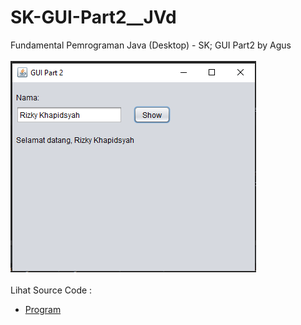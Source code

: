 # SK-GUI-Part2__JVd
Fundamental Pemrograman Java (Desktop) - SK; GUI Part2 by Agus<br><br>
<img src="https://github.com/RizkyKhapidsyah/SK-GUI-Part2__JVd/blob/master/result/001.PNG"><br><br>
Lihat Source Code :<br>
- <a href="https://github.com/RizkyKhapidsyah/SK-GUI-Part2__JVd/tree/master/src/com/rk">Program</a>
